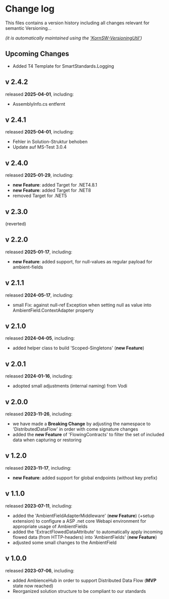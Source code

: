 # Change log
This files contains a version history including all changes relevant for semantic Versioning...

*(it is automatically maintained using the ['KornSW-VersioningUtil'](https://github.com/KornSW/VersioningUtil))*

## Upcoming Changes

* Added T4 Template for SmartStandards.Logging



## v 2.4.2
released **2025-04-01**, including:
 - AssemblyInfo.cs entfernt



## v 2.4.1
released **2025-04-01**, including:
 - Fehler in Solution-Struktur behoben
 - Update auf MS-Test 3.0.4



## v 2.4.0
released **2025-01-29**, including:
 - **new Feature**: added Target for .NET4.8.1
 - **new Feature**: added Target for .NET8
 - removed Target for .NET5



## v 2.3.0
(reverted)



## v 2.2.0
released **2025-01-17**, including:
 - **new Feature**: added support, for null-values as regular payload for ambient-fields



## v 2.1.1
released **2024-05-17**, including:
 - small Fix: against null-ref Exception when setting null as value into AmbientField.ContextAdapter property



## v 2.1.0
released **2024-04-05**, including:
 - added helper class to build 'Scoped-Singletons' (**new Feature**)



## v 2.0.1
released **2024-01-16**, including:
 - adopted small adjustments (internal naming) from Vodi



## v 2.0.0
released **2023-11-26**, including:
 - we have made a **Breaking Change** by adjusting the namespace to 'DistributedDataFlow' in order with come signature changes
 - added the **new Feature** of 'FlowingContracts' to filter the set of included data when capturing or restoring



## v 1.2.0
released **2023-11-17**, including:
 - **new Feature**: added support for global endpoints (without key prefix)



## v 1.1.0
released **2023-07-11**, including:
 - added the 'AmbientFieldAdapterMiddleware' (**new Feature**) (+setup extension) to configure a ASP .net core Webapi environment for appropriate usage of AmbientFields
 - added the 'ExtractFlowedDataAttribute' to automatically apply incoming flowed data (from HTTP-headers) into 'AmbientFields' (**new Feature**)
 - adjusted some small changes to the AmbientField



## v 1.0.0
released **2023-07-06**, including:
 - added AmbienceHub in order to support Distributed Data Flow (**MVP** state now reached)
 - Reorganized solution structure to be compliant to our standards



